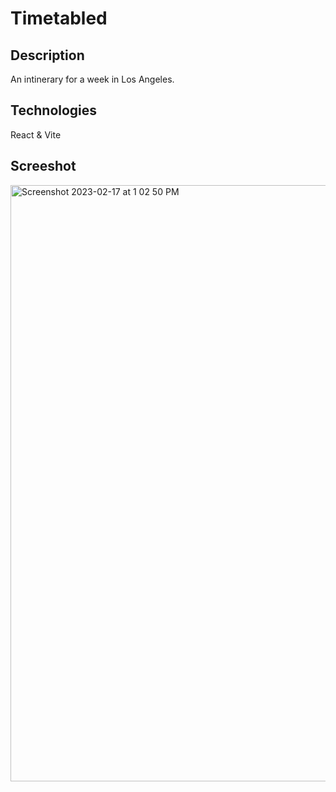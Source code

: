# Timetabled

## Description ## 
An intinerary for a week in Los Angeles. 

## Technologies ##
React & Vite

## Screeshot ##
<img width="954" alt="Screenshot 2023-02-17 at 1 02 50 PM" src="https://user-images.githubusercontent.com/43279582/219755147-25c0776a-bc46-4df1-8250-0209aa6af8d4.png">
